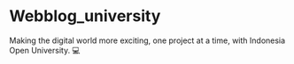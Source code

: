 # Webblog_university
Making the digital world more exciting, one project at a time, with Indonesia Open University. 💻
